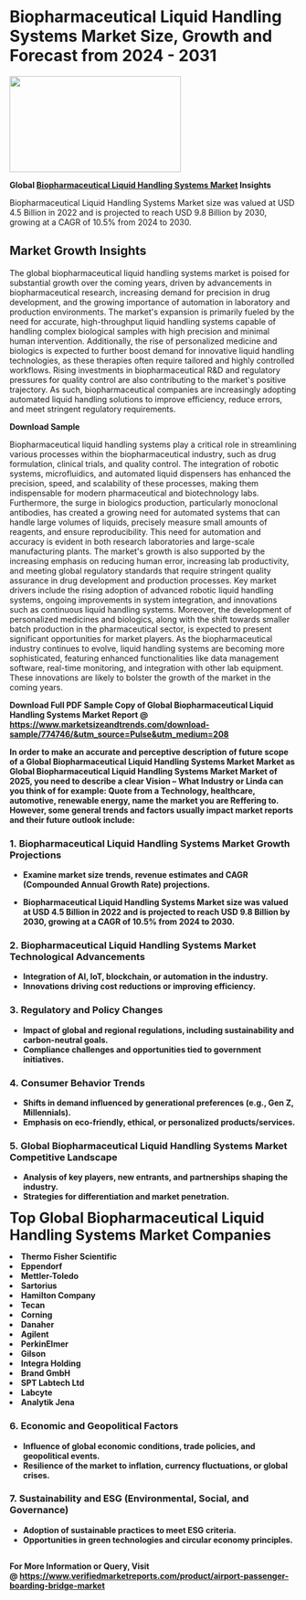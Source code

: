 <H1>Biopharmaceutical Liquid Handling Systems Market Size, Growth and Forecast from 2024 - 2031</H1><img class="aligncenter size-medium wp-image-584254" src="https://thirdeyenews.in/wp-content/uploads/2024/09/Global-Market-Research-300x168.jpeg" alt="" width="300" height="168" /><p><strong>Global&nbsp;<a href="https://www.marketsizeandtrends.com/download-sample/774746/&amp;utm_source=Pulse&amp;utm_medium=208">Biopharmaceutical Liquid Handling Systems Market</a> Insights</strong></p><p>Biopharmaceutical Liquid Handling Systems Market size was valued at USD 4.5 Billion in 2022 and is projected to reach USD 9.8 Billion by 2030, growing at a CAGR of 10.5% from 2024 to 2030.</p><p><h2>Market Growth Insights</h2> <p>The global biopharmaceutical liquid handling systems market is poised for substantial growth over the coming years, driven by advancements in biopharmaceutical research, increasing demand for precision in drug development, and the growing importance of automation in laboratory and production environments. The market's expansion is primarily fueled by the need for accurate, high-throughput liquid handling systems capable of handling complex biological samples with high precision and minimal human intervention. Additionally, the rise of personalized medicine and biologics is expected to further boost demand for innovative liquid handling technologies, as these therapies often require tailored and highly controlled workflows. Rising investments in biopharmaceutical R&D and regulatory pressures for quality control are also contributing to the market's positive trajectory. As such, biopharmaceutical companies are increasingly adopting automated liquid handling solutions to improve efficiency, reduce errors, and meet stringent regulatory requirements.</p> <p><strong>Download Sample</strong></p> <p>Biopharmaceutical liquid handling systems play a critical role in streamlining various processes within the biopharmaceutical industry, such as drug formulation, clinical trials, and quality control. The integration of robotic systems, microfluidics, and automated liquid dispensers has enhanced the precision, speed, and scalability of these processes, making them indispensable for modern pharmaceutical and biotechnology labs. Furthermore, the surge in biologics production, particularly monoclonal antibodies, has created a growing need for automated systems that can handle large volumes of liquids, precisely measure small amounts of reagents, and ensure reproducibility. This need for automation and accuracy is evident in both research laboratories and large-scale manufacturing plants. The market's growth is also supported by the increasing emphasis on reducing human error, increasing lab productivity, and meeting global regulatory standards that require stringent quality assurance in drug development and production processes. Key market drivers include the rising adoption of advanced robotic liquid handling systems, ongoing improvements in system integration, and innovations such as continuous liquid handling systems. Moreover, the development of personalized medicines and biologics, along with the shift towards smaller batch production in the pharmaceutical sector, is expected to present significant opportunities for market players. As the biopharmaceutical industry continues to evolve, liquid handling systems are becoming more sophisticated, featuring enhanced functionalities like data management software, real-time monitoring, and integration with other lab equipment. These innovations are likely to bolster the growth of the market in the coming years. <p><strong></p><p><span class=""><strong>Download Full PDF Sample Copy of Global Biopharmaceutical Liquid Handling Systems Market Report</strong> @ <a href="https://www.marketsizeandtrends.com/download-sample/774746/&amp;utm_source=Pulse&amp;utm_medium=208" target="_blank">https://www.marketsizeandtrends.com/download-sample/774746/&amp;utm_source=Pulse&amp;utm_medium=208</a></span></p><p>In order to make an accurate and perceptive description of future scope of a Global&nbsp;Biopharmaceutical Liquid Handling Systems Market Market as Global&nbsp;Biopharmaceutical Liquid Handling Systems Market Market of 2025, you need to describe a clear Vision &ndash; What Industry or Linda can you think of for example: Quote from a Technology, healthcare, automotive, renewable energy, name the market you are Reffering to. However, some general trends and factors usually impact market reports and their future outlook include:</p><h3>1.&nbsp;<strong>Biopharmaceutical Liquid Handling Systems Market Growth Projections</strong></h3><ul><li>Examine market size trends, revenue estimates and CAGR (Compounded Annual Growth Rate) projections.</li><li><p>Biopharmaceutical Liquid Handling Systems Market size was valued at USD 4.5 Billion in 2022 and is projected to reach USD 9.8 Billion by 2030, growing at a CAGR of 10.5% from 2024 to 2030.</p></li></ul><h3>2.&nbsp;<strong>Biopharmaceutical Liquid Handling Systems Market Technological Advancements</strong></h3><ul><li>Integration of AI, IoT, blockchain, or automation in the industry.</li><li>Innovations driving cost reductions or improving efficiency.</li></ul><h3>3.&nbsp;<strong>Regulatory and Policy Changes</strong></h3><ul><li>Impact of global and regional regulations, including sustainability and carbon-neutral goals.</li><li>Compliance challenges and opportunities tied to government initiatives.</li></ul><h3>4.&nbsp;<strong>Consumer Behavior Trends</strong></h3><ul><li>Shifts in demand influenced by generational preferences (e.g., Gen Z, Millennials).</li><li>Emphasis on eco-friendly, ethical, or personalized products/services.</li></ul><h3>5.&nbsp;<strong>Global Biopharmaceutical Liquid Handling Systems Market Competitive Landscape</strong></h3><ul><li>Analysis of key players, new entrants, and partnerships shaping the industry.</li><li>Strategies for differentiation and market penetration.</li></ul><p data-pm-slice="1 1 []"><span style="color: inherit; font-family: inherit; font-size: 25px;">Top Global Biopharmaceutical Liquid Handling Systems Market Companies</span></p><div class="" data-test-id=""><p><li>Thermo Fisher Scientific</li><li> Eppendorf</li><li> Mettler-Toledo</li><li> Sartorius</li><li> Hamilton Company</li><li> Tecan</li><li> Corning</li><li> Danaher</li><li> Agilent</li><li> PerkinElmer</li><li> Gilson</li><li> Integra Holding</li><li> Brand GmbH</li><li> SPT Labtech Ltd</li><li> Labcyte</li><li> Analytik Jena</li></p></div><h3>6.&nbsp;<strong>Economic and Geopolitical Factors</strong></h3><ul><li>Influence of global economic conditions, trade policies, and geopolitical events.</li><li>Resilience of the market to inflation, currency fluctuations, or global crises.</li></ul><h3>7.&nbsp;<strong>Sustainability and ESG (Environmental, Social, and Governance)</strong></h3><ul><li>Adoption of sustainable practices to meet ESG criteria.</li><li>Opportunities in green technologies and circular economy principles.</li></ul><h2><strong style="font-size: 14px;">For More Information or Query, Visit @&nbsp;</strong><a style="background-color: #ffffff; font-size: 14px;" href="https://www.marketsizeandtrends.com/report/biopharmaceutical-liquid-handling-systems-market/" target="_blank">https://www.verifiedmarketreports.com/product/airport-passenger-boarding-bridge-market</a></h2>
